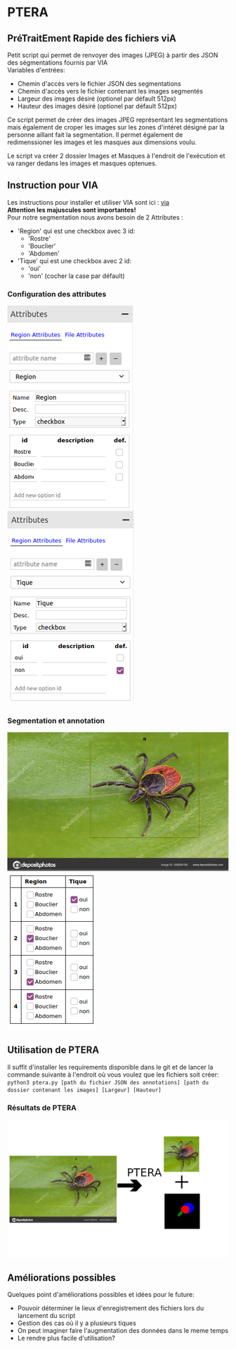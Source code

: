 # PTERA
## PréTraitEment Rapide des fichiers viA

Petit script qui permet de renvoyer des images (JPEG) à partir des JSON des ségmentations fournis par VIA  
Variables d'entrées:  
* Chemin d'accès vers le fichier JSON des segmentations
* Chemin d'accès vers le fichier contenant les images segmentés
* Largeur des images désiré (optionel par défault 512px)
* Hauteur des images désiré (optionel par défault 512px)  
  
Ce script permet de créer des images JPEG représentant les segmentations mais également de croper les images sur les zones d'intéret désigné par la personne aillant
fait la segmentation. Il permet également de redimenssioner les images et les masques aux dimensions voulu.

Le script va créer 2 dossier Images et Masques à l'endroit de l'exécution et va ranger dedans les images et masques optenues.  

## Instruction pour VIA  

Les instructions pour installer et utiliser VIA sont ici : [via](https://www.robots.ox.ac.uk/~vgg/software/via/)  
**Attention les majuscules sont importantes!**  
Pour notre segmentation nous avons besoin de 2 Attributes :
* 'Region' qui est une checkbox avec 3 id:
  * 'Rostre'
  * 'Bouclier'
  * 'Abdomen' 
* 'Tique' qui est une checkbox avec 2 id:
  * 'oui'
  * 'non' (cocher la case par défault)  

### Configuration des attributes 

![Image pour l'attribute Region](https://github.com/YFrendo/ptera/blob/main/images_readme/Region.png?raw=true)
![Image pour l'attribute Tique](https://github.com/YFrendo/ptera/blob/main/images_readme/TIque.png?raw=true)  

### Segmentation et annotation  

![Image pour l'attribute Region](https://github.com/YFrendo/ptera/blob/main/images_readme/Image_segmente.png?raw=true)
![Image pour l'attribute Tique](https://github.com/YFrendo/ptera/blob/main/images_readme/Annotations.png?raw=true)  

## Utilisation de PTERA  

Il suffit d'installer les requirements disponible dans le git et de lancer la commande suivante à l'endroit où vous voulez que les fichiers soit créer:  
`python3 ptera.py [path du fichier JSON des annotations] [path du dossier contenant les images] [Largeur] [Hauteur]`

### Résultats de PTERA

![Image pour l'attribute Region](https://github.com/YFrendo/ptera/blob/main/images_readme/Resultat_ptera.png?raw=true)

## Améliorations possibles

Quelques point d'améliorations possibles et idées pour le future:
* Pouvoir déterminer le lieux d'enregistrement des fichiers lors du lancement du script
* Gestion des cas où il y a plusieurs tiques 
* On peut imaginer faire l'augmentation des données dans le meme temps
* Le rendre plus facile d'utilisation? 
